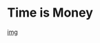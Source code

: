 # <h1>Time is Money</h1>
[img](https://github.com/DLinoC/Time_is_Money/blob/main/Time_is_Money.jpg)


